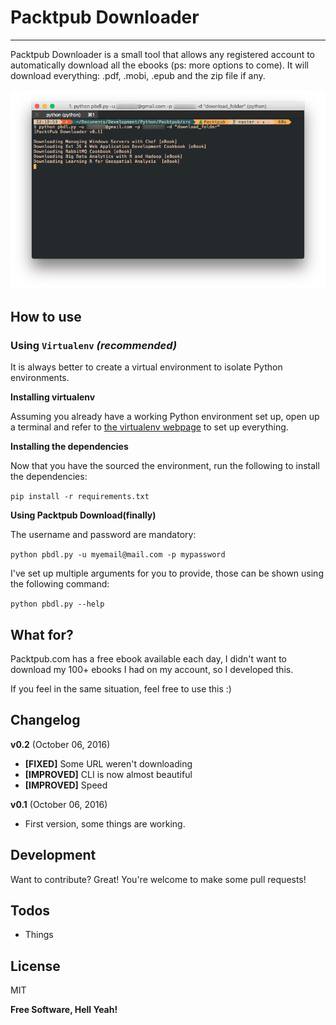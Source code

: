 # Packtpub Downloader
----

Packtpub Downloader is a small tool that allows any registered account to automatically download all the ebooks (ps: more options to come).
It will download everything: .pdf, .mobi, .epub and the zip file if any.

![Packpub Downloader screenshot](screenshot.png?raw=true "Screenshot")

## How to use

### Using `Virtualenv` *(recommended)*

It is always better to create a virtual environment to isolate Python environments. 

**Installing virtualenv**

Assuming you already have a working Python environment set up, open up a terminal and refer to [the virtualenv webpage][virtualenv rtd] to set up everything.

**Installing the dependencies**

Now that you have the sourced the environment, run the following to install the dependencies:

`pip install -r requirements.txt`

**Using Packtpub Download(finally)**

The username and password are mandatory:

`python pbdl.py -u myemail@mail.com -p mypassword`

I've set up multiple arguments for you to provide, those can be shown using the following command:

`python pbdl.py --help`

## What for?

Packtpub.com has a free ebook available each day, I didn't want to download my 100+ ebooks I had on my account, so I developed this.

If you feel in the same situation, feel free to use this :)

## Changelog

**v0.2** (October 06, 2016)

* **[FIXED]** Some URL weren't downloading
* **[IMPROVED]** CLI is now almost beautiful
* **[IMPROVED]** Speed

**v0.1** (October 06, 2016)

* First version, some things are working.

## Development

Want to contribute? Great! You're welcome to make some pull requests!

## Todos

 - Things

License
----
MIT


**Free Software, Hell Yeah!**

[virtualenv rtd]: <https://virtualenv.pypa.io/en/stable/>